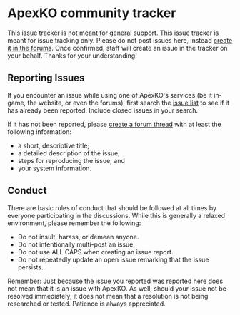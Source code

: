 ApexKO community tracker
=========================

This issue tracker is not meant for general support. This issue tracker is meant for issue tracking only.
Please do not post issues here, instead [create it in the forums](http://forum.apexko.com/forum/12-bug-report/). Once confirmed, staff will create an issue in the tracker on your behalf. Thanks for your understanding!

Reporting Issues
----------------

If you encounter an issue while using one of ApexKO's services (be it in-game, the website, or even the forums), first search the [issue list](https://github.com/ApexKO/issue-tracking/issues) to see if it has already been reported. Include closed issues in your search. 

If it has not been reported, please [create a forum thread](http://forum.apexko.com/index.php?app=forums&module=post&section=post&do=new_post&f=12) with at least the following information:

- a short, descriptive title;
- a detailed description of the issue;
- steps for reproducing the issue; and
- your system information.

Conduct
-------

There are basic rules of conduct that should be followed at all times by everyone participating in the discussions.  While this is generally a relaxed environment, please remember the following:

- Do not insult, harass, or demean anyone.
- Do not intentionally multi-post an issue.
- Do not use ALL CAPS when creating an issue report.
- Do not repeatedly update an open issue remarking that the issue persists.

Remember: Just because the issue you reported was reported here does not mean that it is an issue with ApexKO.  As well, should your issue not be resolved immediately, it does not mean that a resolution is not being researched or tested.  Patience is always appreciated.